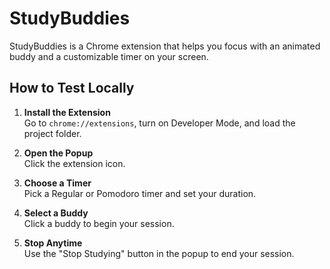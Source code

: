 # StudyBuddies

StudyBuddies is a Chrome extension that helps you focus with an animated
buddy and a customizable timer on your screen.

## How to Test Locally

1.  **Install the Extension**\
    Go to `chrome://extensions`, turn on Developer Mode, and load the
    project folder.

2.  **Open the Popup**\
    Click the extension icon.

3.  **Choose a Timer**\
    Pick a Regular or Pomodoro timer and set your duration.

4.  **Select a Buddy**\
    Click a buddy to begin your session.

5.  **Stop Anytime**\
    Use the "Stop Studying" button in the popup to end your session.